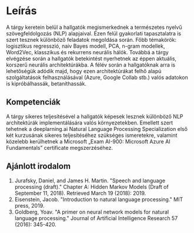 # Leírás

A tárgy keretein belül a hallgatók megismerkednek a természetes nyelvű szövegfeldolgozás (NLP) alapjaival. Ezen felül gyakorlati tapasztalatra is szert tesznek különböző feladatok megoldása során. Főbb témakörök: logisztikus regresszió, naiv Bayes modell, PCA, n-gram modellek, Word2Vec, klasszikus és rekurrens neurális hálók. Továbbá a tárgy elvégzése során a hallgatók betekintést nyerhetnek az éppen aktuális, korszerű neurális architektúrákba. A félév során a hallgatóknak arra is lehetőségük adódik majd, hogy ezen architektúrákat felhő alapú szolgáltatások felhasználásával (Azure, Google Collab stb.) valós adatokon is kipróbálhassák, betaníthassák.

## Kompetenciák

A tárgy sikeres teljesítésével a hallgatók képesek lesznek különböző NLP architektúrák implementálására valós környezetekben. Emellett szert tehetnek a deeplarning.ai Natural Language Processing Specialization első két kurzusának sikeres teljesítéséhez szükséges ismeretekre, valamint közelebb kerülhetnek a Microsoft „Exam AI-900: Microsoft Azure AI Fundamentals” certificate megszerzéséhez.

## Ajánlott irodalom

1. Jurafsky, Daniel, and James H. Martin. "Speech and language processing (draft)." Chapter A: Hidden Markov Models (Draft of September 11, 2018). Retrieved March 19 (2018): 2019.
2. Eisenstein, Jacob. "Introduction to natural language processing." MIT press, 2019.
3. Goldberg, Yoav. "A primer on neural network models for natural language processing." Journal of Artificial Intelligence Research 57 (2016): 345-420. 